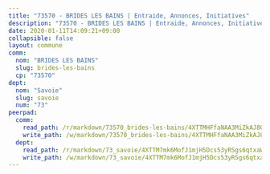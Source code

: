 ```yaml
---
title: "73570 - BRIDES LES BAINS | Entraide, Annonces, Initiatives"
description: "73570 - BRIDES LES BAINS | Entraide, Annonces, Initiatives"
date: 2020-01-11T14:09:21+09:00
collapsible: false
layout: commune
comm:
  nom: "BRIDES LES BAINS"
  slug: brides-les-bains
  cp: "73570"
dept:
  nom: "Savoie"
  slug: savoie
  num: "73"
peerpad:
  comm:
    read_path: /r/markdown/73570_brides-les-bains/4XTTMHFfaNAA3MiZkAJ8QXJ9GbtkxyJNaL4PadLRCPpT5BqUf
    write_path: /w/markdown/73570_brides-les-bains/4XTTMHFfaNAA3MiZkAJ8QXJ9GbtkxyJNaL4PadLRCPpT5BqUf-K3TgUsyiMiVx5uqLWJQynyp4Vu4xjEaTe7iX5Kmho1Fsd1bzh7LyLhZF2uewKKyLXX6AVVSV8FkA1V6MW5eGDhi2JEWub6Efz4UAaK8Bi7tBKnXCTjkHQkVwaaj6jfJuejPfr4WF
  dept:
    read_path: /r/markdown/73_savoie/4XTTM7mk6MofJ1mjH5Dcs53yRSgs6qtxaWYjKD54ttqHGEMur
    write_path: /w/markdown/73_savoie/4XTTM7mk6MofJ1mjH5Dcs53yRSgs6qtxaWYjKD54ttqHGEMur-K3TgTorsK1WLw8S2EgnkoX8tJEgZgam6ANhvqrVqNfiz9fX8kbMKu5AF1rqzXyxMRZgoVPrb5EERe3PeBhqF1SBfP5G1PJnvsDUF2LQSxevobpkDM4djQDebTYoo6Yx53thenJpY
---
```


